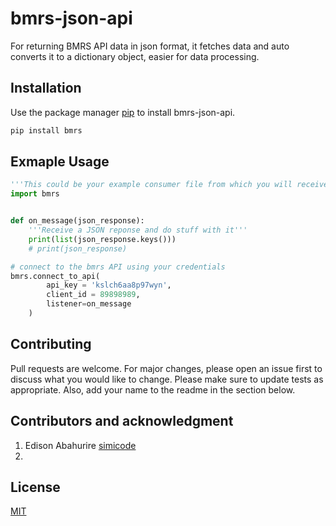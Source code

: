# bmrs-json-api

For returning BMRS API data in json format, it fetches data and auto converts it to a dictionary object, easier for data processing.

## Installation

Use the package manager [pip](https://pip.pypa.io/en/stable/) to install bmrs-json-api.

```bash
pip install bmrs
```

## Exmaple Usage

```python
'''This could be your example consumer file from which you will receive and process the API responses'''
import bmrs


def on_message(json_response):
    '''Receive a JSON reponse and do stuff with it'''
    print(list(json_response.keys()))
    # print(json_response)

# connect to the bmrs API using your credentials
bmrs.connect_to_api(
        api_key = 'kslch6aa8p97wyn',
        client_id = 89898989,
        listener=on_message
    )
```

## Contributing
Pull requests are welcome. For major changes, please open an issue first to discuss what you would like to change.
Please make sure to update tests as appropriate.
Also, add your name to the readme in the section below.


## Contributors and acknowledgment
1. Edison Abahurire [simicode](https://github.com/SimiCode)
2.


## License
[MIT](https://choosealicense.com/licenses/mit/)
